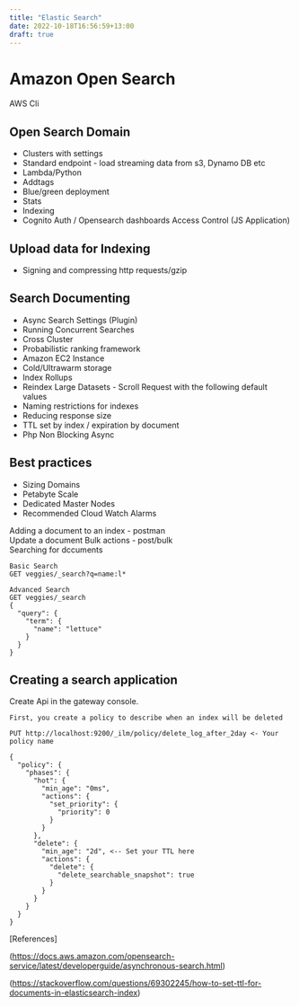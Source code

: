 ```yaml
---
title: "Elastic Search"
date: 2022-10-18T16:56:59+13:00
draft: true
---
```


# Amazon Open Search 

AWS Cli

## Open Search Domain 
- Clusters with settings 
- Standard endpoint - load streaming data from s3, Dynamo DB etc 
- Lambda/Python
- Addtags 
- Blue/green deployment 
- Stats
- Indexing 
- Cognito Auth / Opensearch dashboards Access Control (JS Application)

## Upload data for Indexing 
- Signing and compressing http requests/gzip
 
##  Search Documenting 
- Async Search Settings (Plugin)
- Running Concurrent Searches
- Cross Cluster 
- Probabilistic ranking framework
- Amazon EC2 Instance 
- Cold/Ultrawarm storage 
- Index Rollups  
- Reindex Large Datasets - Scroll Request with the following default values
- Naming restrictions for indexes
- Reducing response size 
- TTL set by index / expiration by document 
- Php Non Blocking Async  

## Best practices
- Sizing Domains  
- Petabyte Scale
- Dedicated Master Nodes
- Recommended Cloud Watch Alarms 

Adding a document to an index - postman  
Update a document
Bulk actions - post/bulk  
Searching for dccuments 

```
Basic Search
GET veggies/_search?q=name:l*

Advanced Search
GET veggies/_search
{
  "query": {
    "term": {
      "name": "lettuce"
    }
  }
}
```

## Creating a search application
Create Api in the gateway console. 
```
First, you create a policy to describe when an index will be deleted

PUT http://localhost:9200/_ilm/policy/delete_log_after_2day <- Your policy name

{
  "policy": {
    "phases": {
      "hot": {
        "min_age": "0ms",
        "actions": {
          "set_priority": {
            "priority": 0
          }
        }
      },
      "delete": {
        "min_age": "2d", <-- Set your TTL here
        "actions": {
          "delete": {
            "delete_searchable_snapshot": true
          }
        }
      }
    }
  }
}

```

[References]

(https://docs.aws.amazon.com/opensearch-service/latest/developerguide/asynchronous-search.html)

(https://stackoverflow.com/questions/69302245/how-to-set-ttl-for-documents-in-elasticsearch-index)